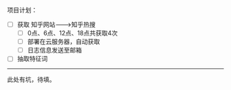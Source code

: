 项目计划：

- [ ] 获取 知乎网站--->知乎热搜
  - [ ] 0点、6点、12点、18点共获取4次
  - [ ] 部署在云服务器，自动获取
  - [ ] 日志信息发送至邮箱
- [ ] 抽取特征词

***

此处有坑，待填。